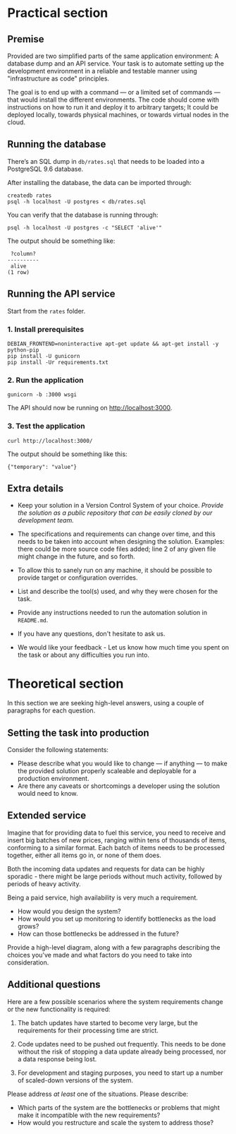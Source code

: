 # Practical section

## Premise

Provided are two simplified parts of the same application environment: A database dump and an API service. Your task is to automate setting up the development environment in a reliable and testable manner using "infrastructure as code" principles.

The goal is to end up with a command — or a limited set of commands — that would install the different environments. The code should come with instructions on how to run it and deploy it to arbitrary targets; It could be deployed locally, towards physical machines, or towards virtual nodes in the cloud.

## Running the database

There’s an SQL dump in `db/rates.sql` that needs to be loaded into a PostgreSQL 9.6 database.

After installing the database, the data can be imported through:

```
createdb rates
psql -h localhost -U postgres < db/rates.sql
```

You can verify that the database is running through:

```
psql -h localhost -U postgres -c "SELECT 'alive'"
```

The output should be something like:

```
 ?column?
----------
 alive
(1 row)
```

## Running the API service

Start from the `rates` folder.

### 1. Install prerequisites

```
DEBIAN_FRONTEND=noninteractive apt-get update && apt-get install -y python-pip
pip install -U gunicorn
pip install -Ur requirements.txt
```

### 2. Run the application
```
gunicorn -b :3000 wsgi
```

The API should now be running on [http://localhost:3000](http://localhost:3000).

### 3. Test the application

```
curl http://localhost:3000/
```

The output should be something like this:

```
{"temporary": "value"}
```

## Extra details

* Keep your solution in a Version Control System of your
  choice. *Provide the solution as a public repository that can be easily cloned by our development team.*

* The specifications and requirements can change over time, and this needs to be taken into account when designing the solution. Examples: there could be more source code files added; line 2 of any given file might change in the future, and so forth.

* To allow this to sanely run on any machine, it should be possible to provide target or configuration overrides.

* List and describe the tool(s) used, and why they were chosen for the task.

* Provide any instructions needed to run the automation solution in `README.md`.

* If you have any questions, don't hesitate to ask us.

* We would like your feedback - Let us know how much time you spent on the task or about any difficulties you run into.

# Theoretical section
In this section we are seeking high-level answers, using a couple of paragraphs for each question.

## Setting the task into production
Consider the following statements:

* Please describe what you would like to change — if anything —  to make the provided solution properly scaleable and deployable for a production environment.
* Are there any caveats or shortcomings a developer using the solution would need to know.

## Extended service

Imagine that for providing data to fuel this service, you need to receive and insert big batches of new prices, ranging within tens of thousands of items, conforming to a similar format. Each batch of items needs to be processed together, either all items go in, or none of them does.

Both the incoming data updates and requests for data can be highly sporadic - there might be large periods without much activity, followed by periods of heavy activity.

Being a paid service, high availability is very much a requirement.

* How would you design the system?
* How would you set up monitoring to identify bottlenecks as the load grows?
* How can those bottlenecks be addressed in the future?

Provide a high-level diagram, along with a few paragraphs describing the choices you've made and what factors do you need to take into consideration.

## Additional questions

Here are a few possible scenarios where the system requirements change or the new functionality is required:

1. The batch updates have started to become very large, but the requirements for their processing time are strict.

2. Code updates need to be pushed out frequently. This needs to be done without the risk of stopping a data update already being processed, nor a data response being lost.

3. For development and staging purposes, you need to start up a number of scaled-down versions of the system.

Please address *at least* one of the situations. Please describe:

- Which parts of the system are the bottlenecks or problems that might make it incompatible with the new requirements?
- How would you restructure and scale the system to address those?
